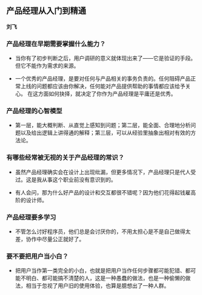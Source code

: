 ## 产品经理从入门到精通

 **刘飞**


### 产品经理在早期需要掌握什么能力？

* 当你有了初步判断之后，用户调研的意义就体现出来了——它是验证的手段。但它不能作为需求的来源。

* 一个优秀的产品经理，是要对任何与产品相关的事务负责的。任何阻碍产品正常上线的问题都应该由你解决，任何能对产品提供帮助的事情都应该给予关心。
在这方面如何抉择，就决定了你作为产品经理是平庸还是优秀。


### 产品经理的心智模型

* 第一层，能大概判断、从直觉上感知到问题；第二层，能全面、合理地分析问题以及给出逻辑上讲得通的解释；第三层，可以从经验里抽象出相对有效的方法论。


### 有哪些经常被无视的关于产品经理的常识？

* 虽然产品经理确实会在设计上出现纰漏，但更多情况下，产品经理只是代人受过。这是我从事这个职业前没有意识到的。

* 有人会问，那为什么好产品的设计和交互都很不错呢？因为他们花得起钱雇高阶的设计师。


### 产品经理要多学习

* 不管怎么讨好程序员，他们总是会讨厌你的，不用太担心是不是自己做得太差，协作中尽量公正就好了。


### 要不要把用户当小白？

* 把用户当作第一类完全的小白，也就是把用户当作任何步骤都可能犯错、都可能不明白、都可能搞不清楚的人，这是一种愚蠢的做法，也是一种偷懒的做法，相当于忽视了用户旧的使用体验，也算是臆想出了一种人群。

